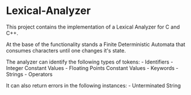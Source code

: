 # Lexical-Analyzer

This project contains the implementation of a Lexical Analyzer for C and C++.

At the base of the functionality stands a Finite Deterministic Automata that consumes characters until one changes it's state.

The analyzer can identify the following types of tokens:
    - Identifiers
    - Integer Constant Values
    - Floating Points Constant Values
    - Keywords
    - Strings
    - Operators

It can also return errors in the following instances:
    - Unterminated String